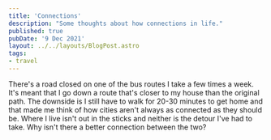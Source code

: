 ```yaml
---
title: 'Connections'
description: "Some thoughts about how connections in life."
published: true
pubDate: '9 Dec 2021'
layout: ../../layouts/BlogPost.astro
tags:
- travel
---
```


There's a road closed on one of the bus routes I take a few times a week. It's meant that I go down a route that's closer to my house than the original path. The downside is I still have to walk for 20-30 minutes to get home and that made me think of how cities aren't always as connected as they should be. Where I live isn't out in the sticks and neither is the detour I've had to take. Why isn't there a better connection between the two?